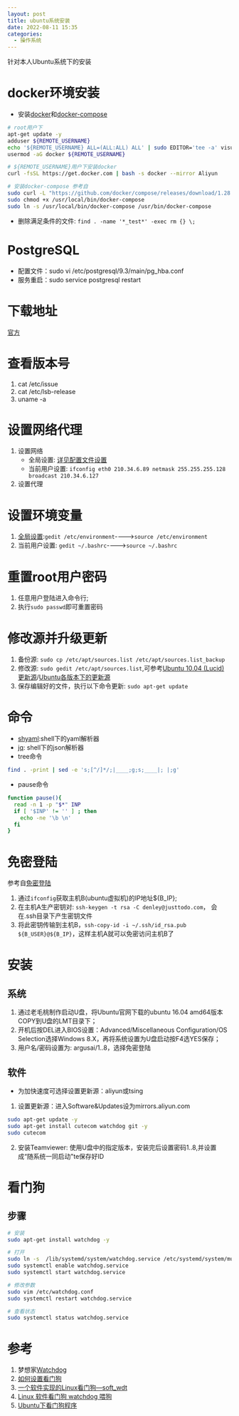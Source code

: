 ```yaml
---
layout: post
title: ubuntu系统安装
date: 2022-08-11 15:35
categories:
  - 操作系统
---
```


针对本人Ubuntu系统下的安装
<!-- More -->

# docker环境安装
* 安装[docker](https://docs.docker.com/install/)和[docker-compose](https://docs.docker.com/compose/install/)
```bash
# root用户下
apt-get update -y
adduser ${REMOTE_USERNAME}
echo '${REMOTE_USERNAME} ALL=(ALL:ALL) ALL' | sudo EDITOR='tee -a' visudo
usermod -aG docker ${REMOTE_USERNAME}

# ${REMOTE_USERNAME}用户下安装docker
curl -fsSL https://get.docker.com | bash -s docker --mirror Aliyun

# 安装docker-compose 参考自
sudo curl -L "https://github.com/docker/compose/releases/download/1.28.4/docker-compose-$(uname -s)-$(uname -m)" -o /usr/local/bin/docker-compose
sudo chmod +x /usr/local/bin/docker-compose
sudo ln -s /usr/local/bin/docker-compose /usr/bin/docker-compose
```

* 删除满足条件的文件: `find . -name '*_test*' -exec rm {} \;`

# PostgreSQL
* 配置文件：sudo vi /etc/postgresql/9.3/main/pg_hba.conf
* 服务重启：sudo service postgresql restart

# 下载地址
[官方](http://releases.ubuntu.com/)

# 查看版本号
1. cat /etc/issue
2. cat /etc/lsb-release
3. uname -a

# 设置网络代理
1. 设置网络
	* 全局设置: [详见配置文件设置](http://www.2cto.com/os/201204/127131.html)
	* 当前用户设置: `ifconfig eth0 210.34.6.89 netmask 255.255.255.128 broadcast 210.34.6.127`
2. 设置代理

# 设置环境变量
1. [全局设置](http://jingyan.baidu.com/article/db55b609a3f6274ba30a2fb8.html):`gedit /etc/environment`---->`source /etc/environment`
2. 当前用户设置: `gedit ~/.bashrc`---->`source ~/.bashrc`

# 重置root用户密码
1. 任意用户登陆进入命令行;
2. 执行`sudo passwd`即可重置密码

# 修改源并升级更新
1. 备份源: `sudo cp /etc/apt/sources.list /etc/apt/sources.list_backup`
2. 修改源: `sudo gedit /etc/apt/sources.list`,可参考[Ubuntu 10.04 (Lucid) 更新源](http://www.cnblogs.com/dolphin0520/archive/2013/03/15/2960907.html)/[Ubuntu各版本下的更新源](http://pan.baidu.com/share/link?shareid=1362990598&uk=4278685087)
3. 保存编辑好的文件，执行以下命令更新: `sudo apt-get update`

# 命令
* [shyaml](https://linuxtoy.org/archives/shyaml.html):shell下的yaml解析器
* [jq](https://linuxtoy.org/archives/jq.html): shell下的json解析器
* tree命令
```bash
find . -print | sed -e 's;[^/]*/;|____;g;s;____|; |;g'
```
* pause命令
```bash
function pause(){
  read -n 1 -p "$*" INP
  if [ '$INP' != '' ] ; then
    echo -ne '\b \n'
  fi
}
```

# 免密登陆
参考自[免密登陆](https://www.cnblogs.com/konrad/p/6901273.html)

1. 通过`ifconfig`获取主机B(ubuntu虚拟机)的IP地址${B_IP};
2. 在主机A生产密钥对: `ssh-keygen -t rsa -C denley@justtodo.com`， 会在.ssh目录下产生密钥文件
3. 将此密钥传输到主机B，`ssh-copy-id -i ~/.ssh/id_rsa.pub ${B_USER}@${B_IP}`，这样主机A就可以免密访问主机B了

# 安装
## 系统
1. 通过老毛桃制作启动U盘，将Ubuntu官网下载的ubuntu 16.04 amd64版本COPY到U盘的LMT目录下；
2. 开机后按DEL进入BIOS设置：Advanced/Miscellaneous Configuration/OS Selection选择Windows 8.X，再将系统设置为U盘启动按F4选YES保存；
3. 用户名/密码设置为: argusai/1..8，选择免密登陆

## 软件
* 为加快速度可选择设置更新源：aliyun或tsing
1. 设置更新源：进入Software&Updates设为mirrors.aliyun.com
```bash
sudo apt-get update -y
sudo apt-get install cutecom watchdog git -y
sudo cutecom
```
2. 安装Teamviewer: 使用U盘中的指定版本，安装完后设置密码1..8,并设置成“随系统一同启动"te保存好ID

# 看门狗
## 步骤
```bash
# 安装
sudo apt-get install watchdog -y

# 打开
sudo ln -s  /lib/systemd/system/watchdog.service /etc/systemd/system/multi-user.target.wants/watchdog.service
sudo systemctl enable watchdog.service
sudo systemctl start watchdog.service

# 修改参数
sudo vim /etc/watchdog.conf
sudo systemctl restart watchdog.service

# 查看状态
sudo systemctl status watchdog.service
```

# 参考
1. 梦想家[Watchdog](https://datahunter.org/watchdog)
2. [如何设置看门狗](https://docs.khadas.com/zh-cn/vim3/HowToSetupWatchdog.html)
3. [一个软件实现的Linux看门狗—soft_wdt](https://docs.khadas.com/zh-cn/vim3/HowToSetupWatchdog.html)
4. [Linux 软件看门狗 watchdog 喂狗](https://blog.csdn.net/u013932687/article/details/73274178)
5. [Ubuntu下看门狗程序](https://blog.csdn.net/qq_35571554/article/details/82763977)

